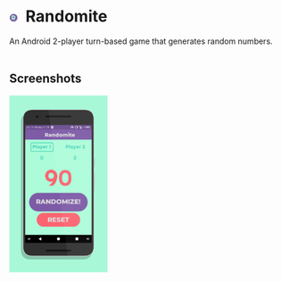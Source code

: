 # <img src="./screenshots/app_icon.png" width="3%">&ensp;Randomite
An Android 2-player turn-based game that generates random numbers.
<br/><br/>
## Screenshots
<img src="./screenshots/screen0.png" width="35%">
